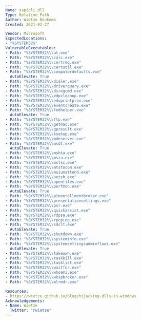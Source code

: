 ```yaml
---
Name: sspicli.dll
Type: Relative Path
Author: Wietze Beukema
Created: 2021-02-27

Vendor: Microsoft
ExpectedLocations:
- "%SYSTEM32%"
VulnerableExecutables:
- Path: "%SYSTEM32%\\at.exe"
- Path: "%SYSTEM32%\\calc.exe"
- Path: "%SYSTEM32%\\certreq.exe"
- Path: "%SYSTEM32%\\certutil.exe"
- Path: "%SYSTEM32%\\computerdefaults.exe"
  AutoElevate: True
- Path: "%SYSTEM32%\\dialer.exe"
- Path: "%SYSTEM32%\\driverquery.exe"
- Path: "%SYSTEM32%\\dsregcmd.exe"
- Path: "%SYSTEM32%\\edpcleanup.exe"
- Path: "%SYSTEM32%\\eduprintprov.exe"
- Path: "%SYSTEM32%\\eventcreate.exe"
- Path: "%SYSTEM32%\\fodhelper.exe"
  AutoElevate: True
- Path: "%SYSTEM32%\\ftp.exe"
- Path: "%SYSTEM32%\\getmac.exe"
- Path: "%SYSTEM32%\\gpresult.exe"
- Path: "%SYSTEM32%\\ksetup.exe"
- Path: "%SYSTEM32%\\mdeserver.exe"
- Path: "%SYSTEM32%\\msdt.exe"
  AutoElevate: True
- Path: "%SYSTEM32%\\mshta.exe"
- Path: "%SYSTEM32%\\msra.exe"
- Path: "%SYSTEM32%\\mstsc.exe"
- Path: "%SYSTEM32%\\mtstocom.exe"
- Path: "%SYSTEM32%\\muiunattend.exe"
- Path: "%SYSTEM32%\\netsh.exe"
- Path: "%SYSTEM32%\\openfiles.exe"
- Path: "%SYSTEM32%\\perfmon.exe"
  AutoElevate: True
- Path: "%SYSTEM32%\\pinenrollmentbroker.exe"
- Path: "%SYSTEM32%\\presentationsettings.exe"
- Path: "%SYSTEM32%\\psr.exe"
- Path: "%SYSTEM32%\\quickassist.exe"
- Path: "%SYSTEM32%\\rdpsa.exe"
- Path: "%SYSTEM32%\\rpcping.exe"
- Path: "%SYSTEM32%\\sdclt.exe"
  AutoElevate: True
- Path: "%SYSTEM32%\\shutdown.exe"
- Path: "%SYSTEM32%\\systeminfo.exe"
- Path: "%SYSTEM32%\\systemsettingsadminflows.exe"
  AutoElevate: True
- Path: "%SYSTEM32%\\takeown.exe"
- Path: "%SYSTEM32%\\taskkill.exe"
- Path: "%SYSTEM32%\\tasklist.exe"
- Path: "%SYSTEM32%\\waitfor.exe"
- Path: "%SYSTEM32%\\whoami.exe"
- Path: "%SYSTEM32%\\wkspbroker.exe"
- Path: "%SYSTEM32%\\wlrmdr.exe"

Resources:
- https://wietze.github.io/blog/hijacking-dlls-in-windows
Acknowledgements:
- Name: Wietze
  Twitter: "@wietze"
---
```

